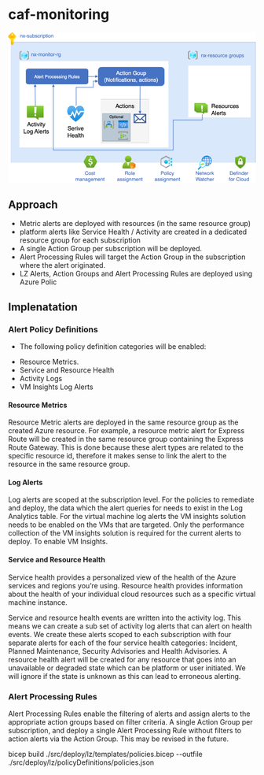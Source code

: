 # caf-monitoring


![](./docs/media/caf-monitoring.drawio.png)

## Approach
- Metric alerts are deployed with resources (in the same resource group)
- platform alerts like Service Health / Activity are created in a dedicated resource group for each subscription
- A single Action Group per subscription will be deployed. 
- Alert Processing Rules will target the Action Group in the subscription where the alert originated.
- LZ Alerts, Action Groups and Alert Processing Rules are deployed using Azure Polic

## Implenatation

### Alert Policy Definitions

* The following policy definition categories will be enabled:

- Resource Metrics.
- Service and Resource Health
- Activity Logs
- VM Insights Log Alerts

#### Resource Metrics
Resource Metric alerts are deployed in the same resource group as the created Azure resource. For example, a resource metric alert for Express Route will be created in the same resource group containing the Express Route Gateway. This is done because these alert types are related to the specific resource id, therefore it makes sense to link the alert to the resource in the same resource group.

#### Log Alerts
Log alerts are scoped at the subscription level. For the policies to remediate and deploy, the data which the alert queries for needs to exist in the Log Analytics table. For the virtual machine log alerts the VM insights solution needs to be enabled on the VMs that are targeted. Only the performance collection of the VM insights solution is required for the current alerts to deploy. To enable VM Insights. 

#### Service and Resource Health
Service health provides a personalized view of the health of the Azure services and regions you’re using. Resource health provides information about the health of your individual cloud resources such as a specific virtual machine instance.

Service and resource health events are written into the activity log. This means we can create a sub set of activity log alerts that can alert on health events. We create these alerts scoped to each subscription with four separate alerts for each of the four service health categories: Incident, Planned Maintenance, Security Advisories and Health Advisories. A resource health alert will be created for any resource that goes into an unavailable or degraded state which can be platform or user initiated. We will ignore if the state is unknown as this can lead to erroneous alerting.

### Alert Processing Rules

Alert Processing Rules enable the filtering of alerts and assign alerts to the appropriate action groups based on filter criteria. A  single Action Group per subscription, and deploy a single Alert Processing Rule without filters to action alerts via the Action Group. This may be revised in the future.

bicep build ./src/deploy/lz/templates/policies.bicep --outfile ./src/deploy/lz/policyDefinitions/policies.json